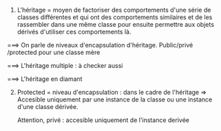 1. L'héritage = moyen de factoriser des comportements d'une série de classes différentes et qui ont des comportements similaires et de les rassembler dans une même classe pour ensuite permettre aux objets dérivés d'utiliser ces comportements là.

===> On parle de niveaux d'encapsulation d'héritage.
Public/privé /protected pour une classe mère

===> L'héritage multiple : à checker aussi 

===> L'héritage en diamant 

2. Protected = niveau d'encapsulation : dans le cadre de l'héritage
    => Accesible uniquement par une instance de la classe ou une instance d'une classe dérivée.

    Attention, privé : accesible uniquement de l'instance derivée
